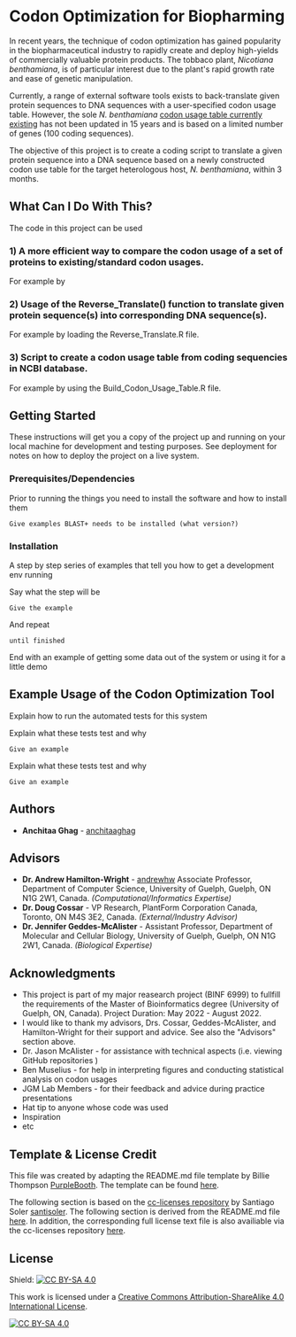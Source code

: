 # Codon Optimization for Biopharming

In recent years, the technique of codon optimization has gained popularity in the biopharmaceutical industry to rapidly create and deploy high-yields of commercially valuable protein products. The tobbaco plant, *Nicotiana benthamiana*, is of particular interest due to the plant's rapid growth rate and ease of genetic manipulation. 

Currently, a range of external software tools exists to back-translate given protein sequences to DNA sequences with a user-specified codon usage table. However, the sole *N. benthamiana* [codon usage table currently existing](https://www.kazusa.or.jp/codon/cgi-bin/showcodon.cgi?species=4100) has not been updated in 15 years and is based on a limited number of genes (100 coding sequences). 

The objective of this project is to create a coding script to translate a given protein sequence into a DNA sequence based on a newly constructed codon use table for the target heterologous host, *N. benthamiana*, within 3 months.

## What Can I Do With This?

The code in this project can be used

### 1) A more efficient way to compare the codon usage of a set of proteins to existing/standard codon usages.

For example by 

### 2) Usage of the Reverse_Translate() function to translate given protein sequence(s) into corresponding DNA sequence(s).

For example by loading the Reverse_Translate.R file.

### 3) Script to create a codon usage table from coding sequencies in NCBI database.

For example by using the Build_Codon_Usage_Table.R file.

## Getting Started

These instructions will get you a copy of the project up and running on your local machine for development and testing purposes. See deployment for notes on how to deploy the project on a live system.

### Prerequisites/Dependencies

Prior to running the  things you need to install the software and how to install them

```
Give examples BLAST+ needs to be installed (what version?)
```

### Installation

A step by step series of examples that tell you how to get a development env running

Say what the step will be

```
Give the example
```

And repeat

```
until finished
```

End with an example of getting some data out of the system or using it for a little demo

## Example Usage of the Codon Optimization Tool

Explain how to run the automated tests for this system

Explain what these tests test and why

```
Give an example
```

Explain what these tests test and why

```
Give an example
```

## Authors

* **Anchitaa Ghag** - [anchitaaghag](https://github.com/anchitaaghag)

## Advisors

* **Dr. Andrew Hamilton-Wright** - [andrewhw](https://github.com/andrewhw) Associate Professor, Department of Computer Science, University of Guelph, Guelph, ON N1G 2W1, Canada. *(Computational/Informatics Expertise)*
* **Dr. Doug Cossar** - VP Research, PlantForm Corporation Canada, Toronto, ON M4S 3E2, Canada. *(External/Industry Advisor)*
* **Dr. Jennifer Geddes-McAlister** - Assistant Professor, Department of Molecular and Cellular Biology, University of Guelph, Guelph, ON N1G 2W1, Canada. *(Biological Expertise)*

## Acknowledgments

* This project is part of my major reasearch project (BINF 6999) to fullfill the requirements of the Master of Bioinformatics degree (University of Guelph, ON, Canada). Project Duration: May 2022 - August 2022. 
* I would like to thank my advisors, Drs. Cossar, Geddes-McAlister, and Hamilton-Wright for their support and advice. See also the "Advisors" section above.
* Dr. Jason McAlister - for assistance with technical aspects (i.e. viewing GitHub repositories )
* Ben Muselius - for help in interpreting figures and conducting statistical analysis on codon usages
* JGM Lab Members - for their feedback and advice during practice presentations
* Hat tip to anyone whose code was used
* Inspiration
* etc

## Template & License Credit

This file was created by adapting the README.md file template by Billie Thompson [PurpleBooth](https://github.com/PurpleBooth). The template can be found [here](https://gist.github.com/PurpleBooth/109311bb0361f32d87a2).

The following section is based on the [cc-licenses repository](https://github.com/santisoler/cc-licenses) by Santiago Soler [santisoler](https://github.com/santisoler). The following section is derived from the README.md file [here](https://github.com/santisoler/cc-licenses#cc-attribution-sharealike-40-international). In addition, the corresponding full license text file is also availiable via the cc-licenses repository [here](https://github.com/santisoler/cc-licenses/blob/8887424b2a1f1a78fca7efbcc2cd5fd4b1998812/LICENSE-CC-BY-SA).

## License

Shield: [![CC BY-SA 4.0][cc-by-sa-shield]][cc-by-sa]

This work is licensed under a
[Creative Commons Attribution-ShareAlike 4.0 International License][cc-by-sa].

[![CC BY-SA 4.0][cc-by-sa-image]][cc-by-sa]

[cc-by-sa]: http://creativecommons.org/licenses/by-sa/4.0/
[cc-by-sa-image]: https://licensebuttons.net/l/by-sa/4.0/88x31.png
[cc-by-sa-shield]: https://img.shields.io/badge/License-CC%20BY--SA%204.0-lightgrey.svg
